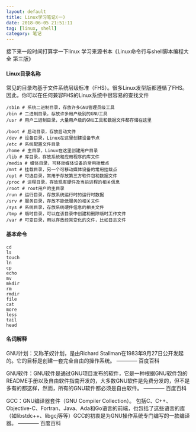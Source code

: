 ```yaml
---
layout: default
title: Linux学习笔记(一)
date: 2018-06-05 21:51:11
tag: [linux, shell]
category: 笔记
---
```


接下来一段时间打算学一下linux
学习来源书本《Linux命令行与shell脚本编程大全 第三版》


#### Linux目录名称

常见的目录均基于文件系统层级标准（FHS）。很多Linux发型版都遵循了FHS。
因此，你可以在任何兼容FHS的Linux系统中很容易的查找文件

```shell
/sbin # 系统二进制目录，存放许多GNU管理员级工具
/bin # 二进制目录，存放许多用户级别的GNU工具
/usr # 用户二进制目录，大量用户级的GNU工具和数据文件都存储在这里

/boot # 启动目录，存放启动文件
/dev # 设备目录，Linux在这里创建设备节点
/etc # 系统配置文件目录
/home # 主目录，Linux在这里创建用户目录
/lib # 库目录，存放系统和应用程序的库文件
/media # 媒体目录，可移动媒体设备的常用挂载点
/mnt # 挂载目录，另一个可移动媒体设备的常用挂载点
/opt # 可选目录，常用于存放第三方软件包和数据文件
/proc # 进程目录，存放现有硬件及当前进程的相关信息
/root # root用户的主目录
/run # 运行目录，存放系统运行时的运行时数据
/srv # 服务目录，存放不能低服务的相关文件
/sys # 系统目录，存放系统硬件信息的相关文件
/tmp # 临时目录，可以在该目录中创建和删除临时工作文件
/var # 可变目录，用以存放经常变化的文件，比如日志文件
```

#### 基本命令

```shell
cd
ls
touch
ln
cp
echo
mv
mkdir
rm
rmdir
file
cat
more
less
tail
head
```




#### 名词解释

GNU计划：又称革奴计划，是由Richard Stallman在1983年9月27日公开发起的。它的目标是创建一套完全自由的操作系统。 ———— 百度百科

GNU软件：GNU软件是通过GNU项目发布的软件，它是一种根据GNU软件包的README手册以及自由软件指南开发的，大多数GNU软件是免费分发的，但不是多有的都这样，然而，所有的GNU软件都必须是自由软件。 ———— 百度百科

GCC：GNU编译器套件（GNU Compiler Collection）。
包括C、C++、Objective-C、Fortran、Java、Ada和Go语言的前端，也包括了这些语言的库（如libstdc++、libgcj等等）GCC的初衷是为GNU操作系统专门编写的一款编译器。 ———— 百度百科

